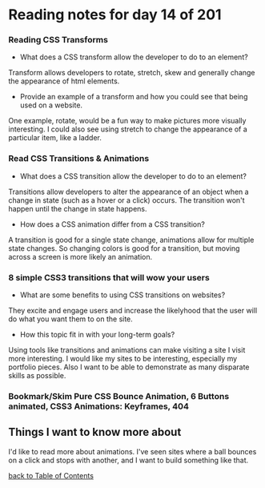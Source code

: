 # Reading notes for day 14 of 201

### Reading CSS Transforms

- What does a CSS transform allow the developer to do to an element?

Transform allows developers to rotate, stretch, skew and generally change the appearance of html elements.

- Provide an example of a transform and how you could see that being used on a website.

One example, rotate, would be a fun way to make pictures more visually interesting. I could also see using stretch to change the appearance of a particular item, like a ladder.

### Read CSS Transitions & Animations

- What does a CSS transition allow the developer to do to an element?

Transitions allow developers to alter the appearance of an object when a change in state (such as a hover or a click) occurs. The transition won't happen until the change in state happens.

- How does a CSS animation differ from a CSS transition?

A transition is good for a single state change, animations allow for multiple state changes. So changing colors is good for a transition, but moving across a screen is more likely an animation.


### 8 simple CSS3 transitions that will wow your users

- What are some benefits to using CSS transitions on websites?

They excite and engage users and increase the likelyhood that the user will do what you want them to on the site.

- How this topic fit in with your long-term goals?

Using tools like transitions and animations can make visiting a site I visit more interesting. I would like my sites to be interesting, especially my portfolio pieces. Also I want to be able to demonstrate as many disparate skills as possible.

### Bookmark/Skim Pure CSS Bounce Animation, 6 Buttons animated, CSS3 Animations: Keyframes, 404

## Things I want to know more about

I'd like to read more about animations. I've seen sites where a ball bounces on a click and stops with another, and I want to build something like that. 

[back to Table of Contents](./README.md)